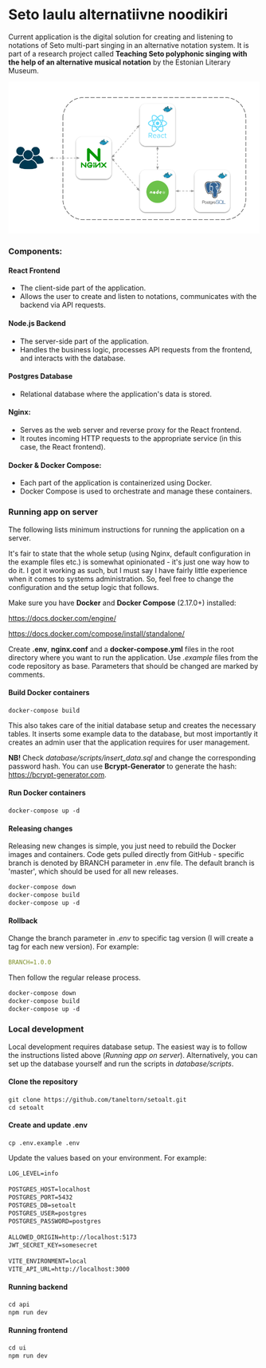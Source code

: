 # Seto laulu alternatiivne noodikiri
Current application is the digital solution for creating and listening to notations of Seto multi-part singing in an alternative notation system. 
It is part of a research project called **Teaching Seto polyphonic singing with the help of an alternative musical notation** by the Estonian Literary Museum.


![alt text](ui/public/architecture.png)

### Components:

#### React Frontend
- The client-side part of the application.
- Allows the user to create and listen to notations, communicates with the backend via API requests.

#### Node.js Backend
- The server-side part of the application.
- Handles the business logic, processes API requests from the frontend, and interacts with the database.

#### Postgres Database
- Relational database where the application's data is stored.

#### Nginx:
- Serves as the web server and reverse proxy for the React frontend.
- It routes incoming HTTP requests to the appropriate service (in this case, the React frontend).

#### Docker & Docker Compose:
- Each part of the application is containerized using Docker.
- Docker Compose is used to orchestrate and manage these containers.


### Running app on server
The following lists minimum instructions for running the application on a server. 

It's fair to state that the whole setup (using Nginx, default configuration in the example files etc.) is somewhat opinionated - it's just one way how to do it. 
I got it working as such, but I must say I have fairly little experience when it comes to systems administration. So, feel free to change the configuration and the setup logic that follows.

Make sure you have **Docker** and **Docker Compose** (2.17.0+) installed:

https://docs.docker.com/engine/

https://docs.docker.com/compose/install/standalone/

Create **.env**, **nginx.conf** and a **docker-compose.yml** files in the root directory where you want to run the application. 
Use *.example* files from the code repository as base. Parameters that should be changed are marked by comments.

#### Build Docker containers
```shell
docker-compose build
```
This also takes care of the initial database setup and creates the necessary tables. It inserts some example data to the database, 
but most importantly it creates an admin user that the application requires for user management. 

**NB!** Check *database/scripts/insert_data.sql* and change the corresponding password hash. You can use **Bcrypt-Generator** to generate the hash: https://bcrypt-generator.com.
#### Run Docker containers
```shell
docker-compose up -d
```

#### Releasing changes
Releasing new changes is simple, you just need to rebuild the Docker images and containers. Code gets pulled directly from GitHub - specific branch is denoted by BRANCH parameter in .env file. The default branch is 'master', which should be used for all new releases.
```shell
docker-compose down
docker-compose build
docker-compose up -d
```

#### Rollback
Change the branch parameter in *.env* to specific tag version (I will create a tag for each new version). For example:
```yaml
BRANCH=1.0.0
```
Then follow the regular release process.
```shell
docker-compose down
docker-compose build
docker-compose up -d
```

### Local development
Local development requires database setup. The easiest way is to follow the instructions listed above (*Running app on server*). Alternatively, you can set up the database yourself and run the scripts in *database/scripts*.

#### Clone the repository
```shell
git clone https://github.com/taneltorn/setoalt.git
cd setoalt
```

#### Create and update .env
```shell
cp .env.example .env
```
Update the values based on your environment. For example:
```
LOG_LEVEL=info

POSTGRES_HOST=localhost
POSTGRES_PORT=5432
POSTGRES_DB=setoalt
POSTGRES_USER=postgres
POSTGRES_PASSWORD=postgres

ALLOWED_ORIGIN=http://localhost:5173
JWT_SECRET_KEY=somesecret

VITE_ENVIRONMENT=local
VITE_API_URL=http://localhost:3000
```


#### Running backend
```shell
cd api
npm run dev
```

#### Running frontend
```shell
cd ui
npm run dev
```
